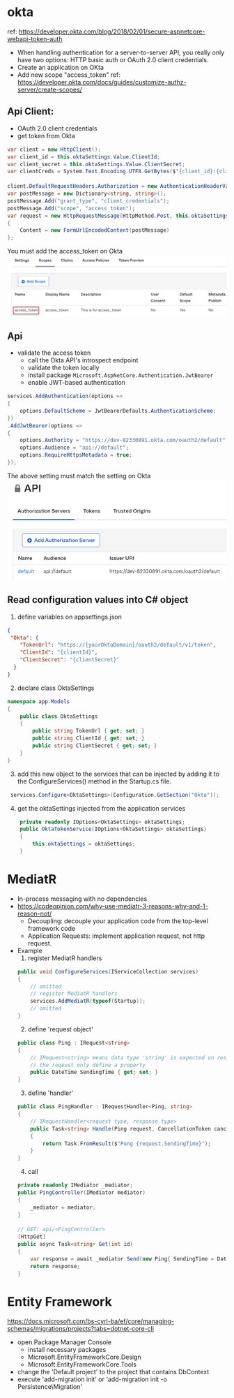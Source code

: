 # okta
ref: https://developer.okta.com/blog/2018/02/01/secure-aspnetcore-webapi-token-auth
- When handling authentication for a server-to-server API, you really only have two options: HTTP basic auth or OAuth 2.0 client credentials.
- Create an application on OKta
- Add new scope "access_token"  ref: https://developer.okta.com/docs/guides/customize-authz-server/create-scopes/
## Api Client:
- OAuth 2.0 client credentials
- get token from Okta
```C#
var client = new HttpClient();
var client_id = this.oktaSettings.Value.ClientId;
var client_secret = this.oktaSettings.Value.ClientSecret;
var clientCreds = System.Text.Encoding.UTF8.GetBytes($"{client_id}:{client_secret}");

client.DefaultRequestHeaders.Authorization = new AuthenticationHeaderValue("Basic", System.Convert.ToBase64String(clientCreds));
var postMessage = new Dictionary<string, string>();
postMessage.Add("grant_type", "client_credentials");
postMessage.Add("scope", "access_token");
var request = new HttpRequestMessage(HttpMethod.Post, this.oktaSettings.Value.TokenUrl)
{
    Content = new FormUrlEncodedContent(postMessage)
};
```
You must add the access_token on Okta
![access_token](./Document/access_token.png)

## Api
- validate the access token
  - call the Okta API's introspect endpoint
  - validate the token locally
  - install package ```Microsoft.AspNetCore.Authentication.JwtBearer```
  - enable JWT-based authentication
``` C# 
services.AddAuthentication(options =>
{
    options.DefaultScheme = JwtBearerDefaults.AuthenticationScheme;
})
.AddJwtBearer(options =>
{
    options.Authority = "https://dev-82330891.okta.com/oauth2/default";
    options.Audience = "api://default";
    options.RequireHttpsMetadata = true;
});
```
The above setting must match the setting on Okta
![audience](./Document/api-audience.png)

## Read configuration values into C# object
1. define variables on appsettings.json
``` json
{
 "Okta": {
    "TokenUrl": "https://{yourOktaDomain}/oauth2/default/v1/token",
    "ClientId": "{clientId}",
    "ClientSecret": "{clientSecret}"
  }
}
```
2. declare class OktaSettings
```C#
namespace app.Models
{
    public class OktaSettings
    {
        public string TokenUrl { get; set; }
        public string ClientId { get; set; }
        public string ClientSecret { get; set; }
    }
}
```  
3. add this new object to the services that can be injected by adding it to the ConfigureServices() method in the Startup.cs file. 
``` C#
 services.Configure<OktaSettings>(Configuration.GetSection("Okta")); 
```
4. get the oktaSettings injected from the application services
``` C#
    private readonly IOptions<OktaSettings> oktaSettings;
    public OktaTokenService(IOptions<OktaSettings> oktaSettings)
    {
        this.oktaSettings = oktaSettings;
    }
```   
# MediatR
- In-process messaging with no dependencies
- https://codeopinion.com/why-use-mediatr-3-reasons-why-and-1-reason-not/
    - Decoupling: decouple your application code from the top-level framework code
    - Application Requests: implement application request, not http request.
 - Example
    1. register MediatR handlers	
    ``` C#
    public void ConfigureServices(IServiceCollection services)
    {
        // omitted
        // register MediatR handlers
        services.AddMediatR(typeof(Startup));
        // omitted
    }
	```
    2. define 'request object'
    ```C#
    public class Ping : IRequest<string>
    {
        // IRequest<string> means data type 'string' is expected on response
        // the reqeust only define a property
        public DateTime SendingTime { get; set; } 
    }
    ```
    3. define 'handler'
    ``` C# 
    public class PingHandler : IRequestHandler<Ping, string>
    {
        // IRequestHandler<request type, response type>
        public Task<string> Handle(Ping request, CancellationToken cancellationToken)
        {
            return Task.FromResult($"Pong {request.SendingTime}");
        }
    }
    ```   
    4. call
    ``` C#
    private readonly IMediator _mediator;
    public PingController(IMediator mediator)
    {
        _mediator = mediator;
    }

    // GET: api/<PingController>
    [HttpGet]
    public async Task<string> Get(int id)
    {
        var response = await _mediator.Send(new Ping{ SendingTime = DateTime.Now});
        return response;
    }
    ```              

# Entity Framework
https://docs.microsoft.com/bs-cyrl-ba/ef/core/managing-schemas/migrations/projects?tabs=dotnet-core-cli
- open Package Manager Console
    - install necessary packages
    - Microsoft.EntityFrameworkCore.Design
    - Microsoft.EntityFrameworkCore.Tools
- change the 'Default project' to the project that contains DbContext 
- execute 'add-migration init' or 'add-migration init -o Persistence\Migration'
